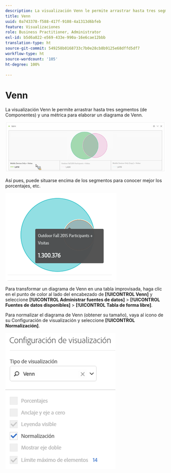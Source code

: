 ```yaml
---
description: La visualización Venn le permite arrastrar hasta tres segmentos (de Componentes) y una métrica para generar un diagrama de Venn.
title: Venn
uuid: 0a743378-f588-417f-9108-4a1313d6bfeb
feature: Visualizaciones
role: Business Practitioner, Administrator
exl-id: b5d6a822-e569-433e-990a-16e6cae12bbb
translation-type: ht
source-git-commit: 549258b0168733c7b0e28cb8b9125e68dffd5df7
workflow-type: ht
source-wordcount: '105'
ht-degree: 100%

---
```


# Venn

La visualización Venn le permite arrastrar hasta tres segmentos (de Componentes) y una métrica para elaborar un diagrama de Venn.

![](assets/venn.png)

Así pues, puede situarse encima de los segmentos para conocer mejor los porcentajes, etc.

![](assets/venn_hover.png)

Para transformar un diagrama de Venn en una tabla improvisada, haga clic en el punto de color al lado del encabezado de **[!UICONTROL Venn]** y seleccione **[!UICONTROL Administrar fuentes de datos]** > **[!UICONTROL Fuentes de datos disponibles]** > **[!UICONTROL Tabla de forma libre]**.

Para normalizar el diagrama de Venn (obtener su tamaño), vaya al icono de su Configuración de visualización y seleccione **[!UICONTROL Normalización]**.

![](assets/normalization.png)
